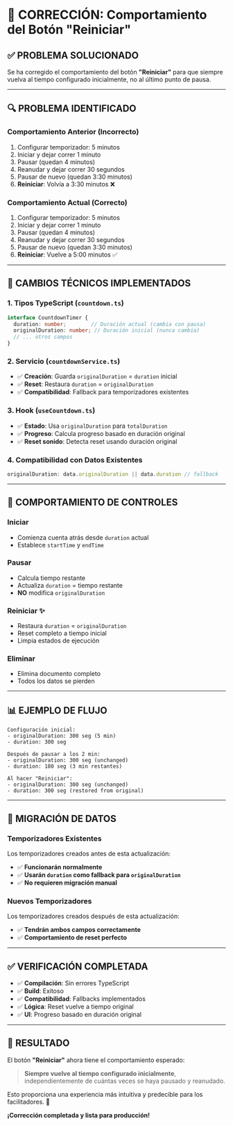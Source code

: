 # 🔄 CORRECCIÓN: Comportamiento del Botón "Reiniciar"

## ✅ **PROBLEMA SOLUCIONADO**

Se ha corregido el comportamiento del botón **"Reiniciar"** para que siempre vuelva al tiempo configurado inicialmente, no al último punto de pausa.

---

## 🔍 **PROBLEMA IDENTIFICADO**

### **Comportamiento Anterior (Incorrecto)**
1. Configurar temporizador: 5 minutos
2. Iniciar y dejar correr 1 minuto
3. Pausar (quedan 4 minutos)
4. Reanudar y dejar correr 30 segundos
5. Pausar de nuevo (quedan 3:30 minutos)
6. **Reiniciar**: Volvía a 3:30 minutos ❌

### **Comportamiento Actual (Correcto)**
1. Configurar temporizador: 5 minutos
2. Iniciar y dejar correr 1 minuto
3. Pausar (quedan 4 minutos)
4. Reanudar y dejar correr 30 segundos
5. Pausar de nuevo (quedan 3:30 minutos)
6. **Reiniciar**: Vuelve a 5:00 minutos ✅

---

## 🔧 **CAMBIOS TÉCNICOS IMPLEMENTADOS**

### **1. Tipos TypeScript (`countdown.ts`)**
```typescript
interface CountdownTimer {
  duration: number;        // Duración actual (cambia con pausa)
  originalDuration: number; // Duración inicial (nunca cambia)
  // ... otros campos
}
```

### **2. Servicio (`countdownService.ts`)**
- ✅ **Creación**: Guarda `originalDuration` = `duration` inicial
- ✅ **Reset**: Restaura `duration` = `originalDuration`
- ✅ **Compatibilidad**: Fallback para temporizadores existentes

### **3. Hook (`useCountdown.ts`)**
- ✅ **Estado**: Usa `originalDuration` para `totalDuration`
- ✅ **Progreso**: Calcula progreso basado en duración original
- ✅ **Reset sonido**: Detecta reset usando duración original

### **4. Compatibilidad con Datos Existentes**
```typescript
originalDuration: data.originalDuration || data.duration // fallback
```

---

## 🎯 **COMPORTAMIENTO DE CONTROLES**

### **Iniciar**
- Comienza cuenta atrás desde `duration` actual
- Establece `startTime` y `endTime`

### **Pausar** 
- Calcula tiempo restante
- Actualiza `duration` = tiempo restante
- **NO** modifica `originalDuration`

### **Reiniciar** ✨
- Restaura `duration` = `originalDuration`
- Reset completo a tiempo inicial
- Limpia estados de ejecución

### **Eliminar**
- Elimina documento completo
- Todos los datos se pierden

---

## 📊 **EJEMPLO DE FLUJO**

```
Configuración inicial:
- originalDuration: 300 seg (5 min)
- duration: 300 seg

Después de pausar a los 2 min:
- originalDuration: 300 seg (unchanged)
- duration: 180 seg (3 min restantes)

Al hacer "Reiniciar":
- originalDuration: 300 seg (unchanged)
- duration: 300 seg (restored from original)
```

---

## 🔄 **MIGRACIÓN DE DATOS**

### **Temporizadores Existentes**
Los temporizadores creados antes de esta actualización:
- ✅ **Funcionarán normalmente**
- ✅ **Usarán `duration` como fallback para `originalDuration`**
- ✅ **No requieren migración manual**

### **Nuevos Temporizadores**
Los temporizadores creados después de esta actualización:
- ✅ **Tendrán ambos campos correctamente**
- ✅ **Comportamiento de reset perfecto**

---

## ✅ **VERIFICACIÓN COMPLETADA**

- ✅ **Compilación**: Sin errores TypeScript
- ✅ **Build**: Exitoso
- ✅ **Compatibilidad**: Fallbacks implementados
- ✅ **Lógica**: Reset vuelve a tiempo original
- ✅ **UI**: Progreso basado en duración original

---

## 🎉 **RESULTADO**

El botón **"Reiniciar"** ahora tiene el comportamiento esperado:
> **Siempre vuelve al tiempo configurado inicialmente**, independientemente de cuántas veces se haya pausado y reanudado.

Esto proporciona una experiencia más intuitiva y predecible para los facilitadores. 🚀

**¡Corrección completada y lista para producción!**
